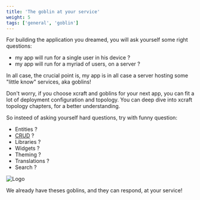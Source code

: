 ```yaml
---
title: 'The goblin at your service'
weight: 5
tags: ['general', 'goblin']
---
```


For building the application you dreamed, you will ask yourself some right
questions:

- my app will run for a single user in his device ?
- my app will run for a myriad of users, on a server ?

In all case, the crucial point is, my app is in all case a server hosting some
"little know" services, aka goblins!

Don't worry, if you choose xcraft and goblins for your next app, you can fit a
lot of deployment configuration and topology. You can deep dive into xcraft
topology chapters, for a better understanding.

So insteed of asking yourself hard questions, try with funny question:

- Entities ?
- [CRUD][1] ?
- Libraries ?
- Widgets ?
- Theming ?
- Translations ?
- Search ?

![Logo](/img/goblin-blupi-service.png?width=700px)

We already have theses goblins, and they can respond, at your service!

[1]: https://en.wikipedia.org/wiki/Create,_read,_update_and_delete
